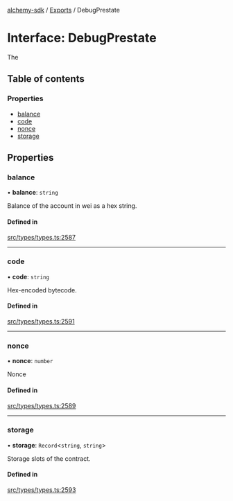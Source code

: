 [alchemy-sdk](../README.md) / [Exports](../modules.md) / DebugPrestate

# Interface: DebugPrestate

The

## Table of contents

### Properties

- [balance](DebugPrestate.md#balance)
- [code](DebugPrestate.md#code)
- [nonce](DebugPrestate.md#nonce)
- [storage](DebugPrestate.md#storage)

## Properties

### balance

• **balance**: `string`

Balance of the account in wei as a hex string.

#### Defined in

[src/types/types.ts:2587](https://github.com/alchemyplatform/alchemy-sdk-js/blob/80b6e91/src/types/types.ts#L2587)

___

### code

• **code**: `string`

Hex-encoded bytecode.

#### Defined in

[src/types/types.ts:2591](https://github.com/alchemyplatform/alchemy-sdk-js/blob/80b6e91/src/types/types.ts#L2591)

___

### nonce

• **nonce**: `number`

Nonce

#### Defined in

[src/types/types.ts:2589](https://github.com/alchemyplatform/alchemy-sdk-js/blob/80b6e91/src/types/types.ts#L2589)

___

### storage

• **storage**: `Record`<`string`, `string`\>

Storage slots of the contract.

#### Defined in

[src/types/types.ts:2593](https://github.com/alchemyplatform/alchemy-sdk-js/blob/80b6e91/src/types/types.ts#L2593)

